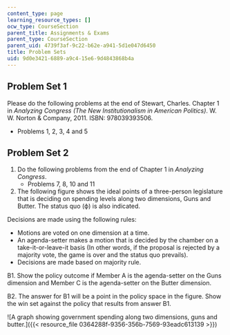 ```yaml
---
content_type: page
learning_resource_types: []
ocw_type: CourseSection
parent_title: Assignments & Exams
parent_type: CourseSection
parent_uid: 4739f3af-9c22-b62e-a941-5d1e047d6450
title: Problem Sets
uid: 9d0e3421-6889-a9c4-15e6-9d4843868b4a
---
```


Problem Set 1
-------------

Please do the following problems at the end of Stewart, Charles. Chapter 1 in _Analyzing Congress (The New Institutionalism in American Politics)_. W. W. Norton & Company, 2011. ISBN: 978039393506.

*   Problems 1, 2, 3, 4 and 5

Problem Set 2
-------------

1.  Do the following problems from the end of Chapter 1 in _Analyzing Congress_.
    *   Problems 7, 8, 10 and 11
2.  The following figure shows the ideal points of a three-person legislature that is deciding on spending levels along two dimensions, Guns and Butter. The status quo (ф) is also indicated.

Decisions are made using the following rules:

*   Motions are voted on one dimension at a time.
*   An agenda-setter makes a motion that is decided by the chamber on a take-it-or-leave-it basis (In other words, if the proposal is rejected by a majority vote, the game is over and the status quo prevails).
*   Decisions are made based on majority rule.

B1. Show the policy outcome if Member A is the agenda-setter on the Guns dimension and Member C is the agenda-setter on the Butter dimension.

B2. The answer for B1 will be a point in the policy space in the figure. Show the win set against the policy that results from answer B1.

![A graph showing government spending along two dimensions, guns and butter.]({{< resource_file 0364288f-9356-356b-7569-93eadc613139 >}})